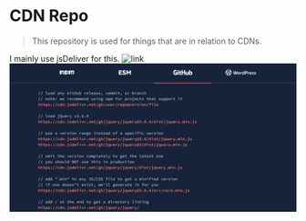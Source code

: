 **CDN Repo**
============

> This repository is used for things that are in relation to CDNs.<br/>

I mainly use jsDeliver for this. ![link](https://www.jsdelivr.com)
![image](https://github.com/TheGooberr1/cdn/blob/main/readme-content/jsDeliver1.png?raw=true)
